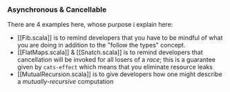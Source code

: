 ### Asynchronous & Cancellable

There are 4 examples here, whose purpose i explain here:

- [[Fib.scala]] is to remind developers that you have to be mindful of what you
  are doing in addition to the "follow the types" concept.
- [[FlatMaps.scala]] & [[Snatch.scala]] is to remind developers that cancellation
  will be invoked for all losers of a _race_; this is a guarantee given by
  `cats-effect` which means that you eliminate resource leaks
- [[MutualRecursion.scala]] is to give developers how one might describe a
  _mutually-recursive_ computation


